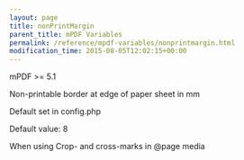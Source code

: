 ```yaml
---
layout: page
title: nonPrintMargin
parent_title: mPDF Variables
permalink: /reference/mpdf-variables/nonprintmargin.html
modification_time: 2015-08-05T12:02:15+00:00
---
```


mPDF >= 5.1

Non-printable border at edge of paper sheet in mm

Default set in config.php

Default value: 8

When using Crop- and cross-marks in @page media

